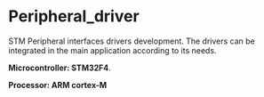 # Peripheral_driver
 STM Peripheral interfaces drivers development. The drivers can be integrated in the main application according to its needs.
 
 **Microcontroller: STM32F4**.
 
 **Processor: ARM cortex-M**

